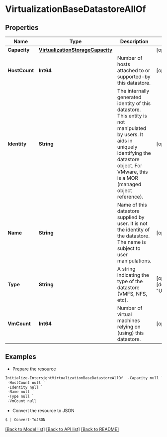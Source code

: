 # VirtualizationBaseDatastoreAllOf
## Properties

Name | Type | Description | Notes
------------ | ------------- | ------------- | -------------
**Capacity** | [**VirtualizationStorageCapacity**](VirtualizationStorageCapacity.md) |  | [optional] 
**HostCount** | **Int64** | Number of hosts attached to or supported-by this datastore. | [optional] 
**Identity** | **String** | The internally generated identity of this datastore. This entity is not manipulated by users. It aids in uniquely identifying the datastore object. For VMware, this is a MOR (managed object reference). | [optional] 
**Name** | **String** | Name of this datastore supplied by user. It is not the identity of the datastore. The name is subject to user manipulations. | [optional] 
**Type** | **String** | A string indicating the type of the datastore (VMFS, NFS, etc). | [optional] [default to "Unknown"]
**VmCount** | **Int64** | Number of virtual machines relying on (using) this datastore. | [optional] 

## Examples

- Prepare the resource
```powershell
Initialize-IntersightVirtualizationBaseDatastoreAllOf  -Capacity null `
 -HostCount null `
 -Identity null `
 -Name null `
 -Type null `
 -VmCount null
```

- Convert the resource to JSON
```powershell
$ | Convert-ToJSON
```

[[Back to Model list]](../README.md#documentation-for-models) [[Back to API list]](../README.md#documentation-for-api-endpoints) [[Back to README]](../README.md)

